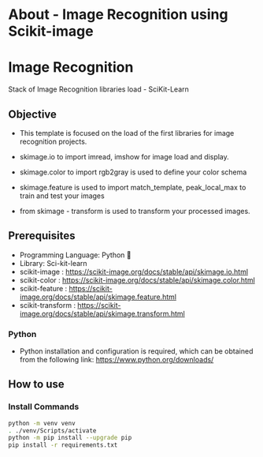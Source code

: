 # About - Image Recognition using Scikit-image

# Image Recognition
Stack of Image Recognition libraries load - SciKit-Learn

## Objective
* This template is focused on the load of the first libraries for image recognition projects.

* skimage.io to import imread, imshow for image load and display.
* skimage.color to import rgb2gray is used to define your color schema
* skimage.feature is used to import match_template, peak_local_max to train and test your images
* from skimage -  transform is used to transform your processed images.



## Prerequisites
- Programming Language: Python :snake:
- Library: Sci-kit-learn 
- scikit-image     : https://scikit-image.org/docs/stable/api/skimage.io.html
- scikit-color     : https://scikit-image.org/docs/stable/api/skimage.color.html
- scikit-feature   : https://scikit-image.org/docs/stable/api/skimage.feature.html
- scikit-transform : https://scikit-image.org/docs/stable/api/skimage.transform.html



### Python
- Python installation and configuration is required, which can be obtained from the following link: https://www.python.org/downloads/



## How to use

### Install Commands

```bash
python -m venv venv
. ./venv/Scripts/activate
python -m pip install --upgrade pip
pip install -r requirements.txt

  
```
